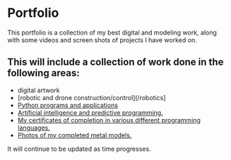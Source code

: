 # Portfolio
This portfolio is a collection of my best digital and modeling work, along with some videos and screen shots of projects I have worked on.

## This will include a collection of work done in the following areas:
- digital artwork
- [robotic and drone construction/control](/robotics]
- [Python programs and applications](/python/index.md)
- [Artificial intelligence and predictive programming.](python/index.md)
- [My certificates of completion in various different programming languages.](/CodeAvengers/index.md)
- [Photos of my completed metal models.](/models/index.md)

It will continue to be updated as time progresses.
